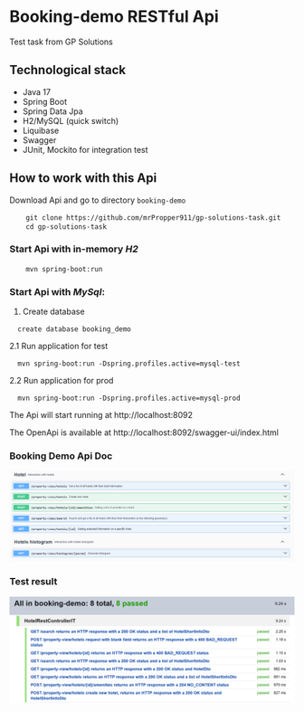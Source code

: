 # Booking-demo RESTful Api

Test task from GP Solutions

## Technological stack
   - Java 17
   - Spring Boot
   - Spring Data Jpa
   - H2/MySQL (quick switch)
   - Liquibase
   - Swagger
   - JUnit, Mockito for integration test

## How to work with this Api

Download Api and go to directory `booking-demo`

```shell
    git clone https://github.com/mrPropper911/gp-solutions-task.git
    cd gp-solutions-task
```
### Start Api with in-memory *H2*

```shell
    mvn spring-boot:run
```
### Start Api with *MySql*:

1. Create database

```shell
  create database booking_demo
```
2.1 Run application for test

```shell
  mvn spring-boot:run -Dspring.profiles.active=mysql-test
```
2.2 Run application for prod
```shell
  mvn spring-boot:run -Dspring.profiles.active=mysql-prod
```
The Api will start running at http://localhost:8092

The OpenApi is available at http://localhost:8092/swagger-ui/index.html

### Booking Demo Api Doc

![Swagger api](images/swagger.png)

### Test result

![Swagger api](images/testresult.png)
